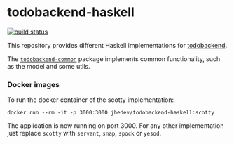 # todobackend-haskell

[![build status](https://circleci.com/gh/jhedev/todobackend-haskell.svg?style=shield)](https://circleci.com/gh/jhedev/todobackend-haskell/tree/master)

This repository provides different Haskell implementations for [todobackend](http://www.todobackend.com/).

The [`todobackend-common`](https://github.com/jhedev/todobackend-haskell/tree/master/todobackend-common) package
implements common functionality, such as the model and some utils.


### Docker images

To run the docker container of the scotty implementation:

```
docker run --rm -it -p 3000:3000 jhedev/todobackend-haskell:scotty 
```

The application is now running on port 3000. For any other implementation just replace `scotty` with `servant`, `snap`, `spock` or `yesod`.
